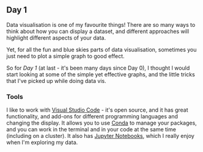 ## Day 1

Data visualisation is one of my favourite things! There are so many ways to think about how you can display a dataset, and different approaches will highlight different aspects of your data. 

Yet, for all the fun and blue skies parts of data visualisation, sometimes you just need to plot a simple graph to good effect. 

So for *Day 1* (at last - it's been many days since Day 0), I thought I would start looking at some of the simple yet effective graphs, and the little tricks that I've picked up while doing data vis. 


### Tools
I like to work with [Visual Studio Code](https://code.visualstudio.com/) - it's open source, and it has great functionality, and add-ons for different programming languages and changing the display. 
It allows you to use [Conda](https://docs.conda.io/en/latest/) to manage your packages, and you can work in the terminal and in your code at the same time (including on a cluster). It also has [Jupyter Notebooks](https://jupyter.org/), which I really enjoy when I'm exploring my data. 


